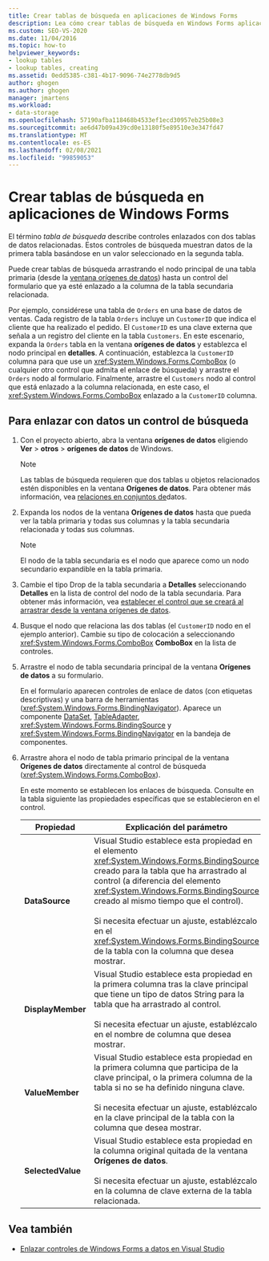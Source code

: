 ```yaml
---
title: Crear tablas de búsqueda en aplicaciones de Windows Forms
description: Lea cómo crear tablas de búsqueda en Windows Forms aplicaciones. Una tabla de búsqueda describe los controles que están enlazados a dos tablas de datos relacionadas.
ms.custom: SEO-VS-2020
ms.date: 11/04/2016
ms.topic: how-to
helpviewer_keywords:
- lookup tables
- lookup tables, creating
ms.assetid: 0edd5385-c381-4b17-9096-74e2778db9d5
author: ghogen
ms.author: ghogen
manager: jmartens
ms.workload:
- data-storage
ms.openlocfilehash: 57190afba118468b4533ef1ecd30957eb25b08e3
ms.sourcegitcommit: ae6d47b09a439cd0e13180f5e89510e3e347fd47
ms.translationtype: MT
ms.contentlocale: es-ES
ms.lasthandoff: 02/08/2021
ms.locfileid: "99859053"
---
```

# <a name="create-lookup-tables-in-windows-forms-applications"></a>Crear tablas de búsqueda en aplicaciones de Windows Forms

El término *tabla de búsqueda* describe controles enlazados con dos tablas de datos relacionadas. Estos controles de búsqueda muestran datos de la primera tabla basándose en un valor seleccionado en la segunda tabla.

Puede crear tablas de búsqueda arrastrando el nodo principal de una tabla primaria (desde la [ventana orígenes de datos](add-new-data-sources.md#data-sources-window)) hasta un control del formulario que ya esté enlazado a la columna de la tabla secundaria relacionada.

Por ejemplo, considérese una tabla de `Orders` en una base de datos de ventas. Cada registro de la tabla `Orders` incluye un `CustomerID` que indica el cliente que ha realizado el pedido. El `CustomerID` es una clave externa que señala a un registro del cliente en la tabla `Customers`. En este escenario, expanda la `Orders` tabla en la ventana **orígenes de datos** y establezca el nodo principal en **detalles**. A continuación, establezca la `CustomerID` columna para que use un <xref:System.Windows.Forms.ComboBox> (o cualquier otro control que admita el enlace de búsqueda) y arrastre el `Orders` nodo al formulario. Finalmente, arrastre el `Customers` nodo al control que está enlazado a la columna relacionada, en este caso, el <xref:System.Windows.Forms.ComboBox> enlazado a la `CustomerID` columna.

## <a name="to-databind-a-lookup-control"></a>Para enlazar con datos un control de búsqueda

1. Con el proyecto abierto, abra la ventana **orígenes de datos** eligiendo **Ver**  >  **otros**  >  **orígenes de datos** de Windows.

    > [!NOTE]
    > Las tablas de búsqueda requieren que dos tablas u objetos relacionados estén disponibles en la ventana **Orígenes de datos**. Para obtener más información, vea [relaciones en conjuntos de](relationships-in-datasets.md)datos.

2. Expanda los nodos de la ventana **Orígenes de datos** hasta que pueda ver la tabla primaria y todas sus columnas y la tabla secundaria relacionada y todas sus columnas.

    > [!NOTE]
    > El nodo de la tabla secundaria es el nodo que aparece como un nodo secundario expandible en la tabla primaria.

3. Cambie el tipo Drop de la tabla secundaria a **Detalles** seleccionando **Detalles** en la lista de control del nodo de la tabla secundaria. Para obtener más información, vea [establecer el control que se creará al arrastrar desde la ventana orígenes de datos](../data-tools/set-the-control-to-be-created-when-dragging-from-the-data-sources-window.md).

4. Busque el nodo que relaciona las dos tablas (el `CustomerID` nodo en el ejemplo anterior). Cambie su tipo de colocación a seleccionando <xref:System.Windows.Forms.ComboBox> **ComboBox** en la lista de controles.

5. Arrastre el nodo de tabla secundaria principal de la ventana **Orígenes de datos** a su formulario.

     En el formulario aparecen controles de enlace de datos (con etiquetas descriptivas) y una barra de herramientas (<xref:System.Windows.Forms.BindingNavigator>). Aparece un componente [DataSet](../data-tools/dataset-tools-in-visual-studio.md), [TableAdapter](../data-tools/create-and-configure-tableadapters.md), <xref:System.Windows.Forms.BindingSource> y <xref:System.Windows.Forms.BindingNavigator> en la bandeja de componentes.

6. Arrastre ahora el nodo de tabla primario principal de la ventana **Orígenes de datos** directamente al control de búsqueda (<xref:System.Windows.Forms.ComboBox>).

     En este momento se establecen los enlaces de búsqueda. Consulte en la tabla siguiente las propiedades específicas que se establecieron en el control.

    |Propiedad|Explicación del parámetro|
    |--------------| - |
    |**DataSource**|Visual Studio establece esta propiedad en el elemento <xref:System.Windows.Forms.BindingSource> creado para la tabla que ha arrastrado al control (a diferencia del elemento <xref:System.Windows.Forms.BindingSource> creado al mismo tiempo que el control).<br /><br /> Si necesita efectuar un ajuste, establézcalo en el <xref:System.Windows.Forms.BindingSource> de la tabla con la columna que desea mostrar.|
    |**DisplayMember**|Visual Studio establece esta propiedad en la primera columna tras la clave principal que tiene un tipo de datos String para la tabla que ha arrastrado al control.<br /><br /> Si necesita efectuar un ajuste, establézcalo en el nombre de columna que desea mostrar.|
    |**ValueMember**|Visual Studio establece esta propiedad en la primera columna que participa de la clave principal, o la primera columna de la tabla si no se ha definido ninguna clave.<br /><br /> Si necesita efectuar un ajuste, establézcalo en la clave principal de la tabla con la columna que desea mostrar.|
    |**SelectedValue**|Visual Studio establece esta propiedad en la columna original quitada de la ventana **Orígenes de datos**.<br /><br /> Si necesita efectuar un ajuste, establézcalo en la columna de clave externa de la tabla relacionada.|

## <a name="see-also"></a>Vea también

- [Enlazar controles de Windows Forms a datos en Visual Studio](../data-tools/bind-windows-forms-controls-to-data-in-visual-studio.md)
